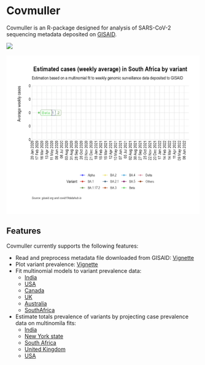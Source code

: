 # Covmuller

Covmuller is an R-package designed for analysis of SARS-CoV-2 sequencing metadata deposited on [GISAID](https://www.gisaid.org/). 

![](https://saket-choudhary.me/covmuller/articles/SouthAfrica_contrast_India_files/figure-html/unnamed-chunk-3-1.png)

![](https://raw.githubusercontent.com/saketkc/covmuller/master/docs/articles/SA_animated.gif)

## Features


Covmuller currently supports the following features:

* Read and preprocess metadata file downloaded from GISAID: [Vignette](articles/Introduction.html)
* Plot variant prevalence: [Vignette](articles/Introduction.html)
* Fit multinomial models to variant prevalence data:
    - [India](https://saket-choudhary.me/covmuller/articles/MultinomialModeling_India.html)
    - [USA](https://saket-choudhary.me/covmuller/articles/MultinomialModeling_USA.html)
    - [Canada](https://saket-choudhary.me/covmuller/articles/MultinomialModeling_Canada.html)
    - [UK](https://saket-choudhary.me/covmuller/articles/MultinomialModeling_UK.html)
    - [Australia](https://saket-choudhary.me/covmuller/articles/MultinomialModeling_Australia.html)
    - [SouthAfrica](https://saket-choudhary.me/covmuller/articles/MultinomialModeling_SouthAfrica.html)
* Estimate totals prevalence of variants by projecting case prevalence data on multinomila fits:  
    - [India](https://saket-choudhary.me/covmuller/articles/VariantAnimation-India.html)
    - [New York state](https://saket-choudhary.me/covmuller/articles/VariantAnimation-NewYork.html)
    - [South Africa](https://saket-choudhary.me/covmuller/articles/VariantAnimation-SouthAfrica.html)
    - [United Kingdom](https://saket-choudhary.me/covmuller/articles/VariantAnimation-UK.html)
    - [USA](https://saket-choudhary.me/covmuller/articles/VariantAnimation-USA.html)
    



